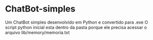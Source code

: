 # ChatBot-simples
Um ChatBot simples desenvolvido em Python e convertido para .exe 
O script python inicial esta dentro da pasta porque ele precisa acessar o arquivo lib/memory/memoria.txt
